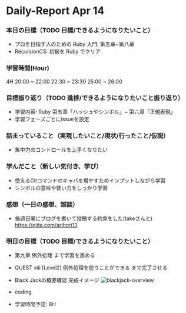 # Daily-Report Apr 14

### 本日の目標（TODO 目標/できるようになりたいこと）
- プロを目指す人のための Ruby 入門: 第五章~第八章
- RecursionCS: 初級を Ruby でクリア

### 学習時間(Hour)
4H
20:00 ~ 22:00
22:30 ~ 23:30
25:00 ~ 26:00

### 目標振り返り（TODO 進捗/できるようになりたいこと振り返り）
- 学習内容:
    Ruby 第五章「ハッシュやシンボル」~ 第六章「正規表現」
- 学習フェーズごとにissueを設定

### 詰まっていること（実現したいこと/現状/行ったこと/仮説）
- 集中力のコントロールを上手くなりたい

### 学んだこと（新しい気付き、学び）
- 使えるGitコマンドのキャパを増やすためインプットしながら学習
- シンボルの意味や使い方をしっかり学習

### 感想（一日の感想、雑談）
- 毎週日曜にブログを書いて投稿する約束をした(takeさんと)
https://qiita.com/arihori13

### 明日の目標（TODO 目標/できるようになりたいこと）
- 第九章 例外処理 まで学習を進める
- QUEST xiii [Level2] 例外処理を使うことができる まで完了させる
- Black Jackの概要確認
  完成イメージ
![blackjack-overview](https://user-images.githubusercontent.com/83809409/232120770-cccac6ef-2352-4995-9e9a-5bfd86d25a5c.png)

- coding
- 学習時間予定: 8H
